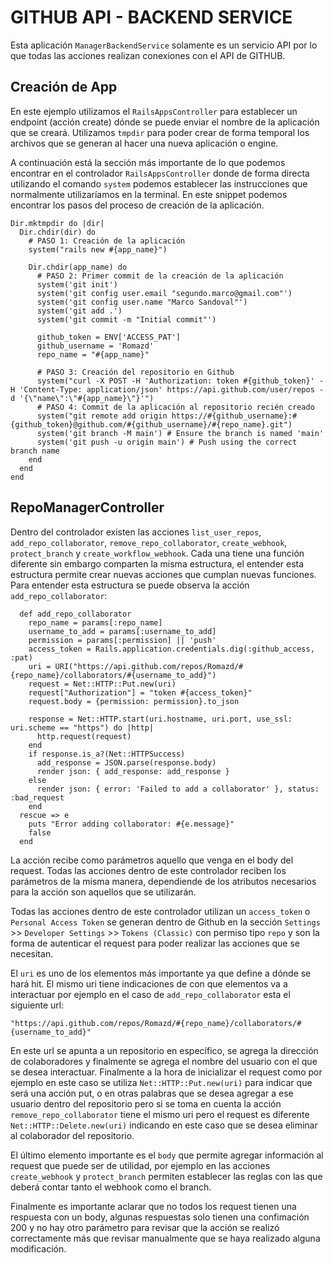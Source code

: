 # GITHUB API - BACKEND SERVICE

Esta aplicación `ManagerBackendService` solamente es un servicio API por lo que todas las acciones realizan conexiones con el API de GITHUB.


## Creación de App

En este ejemplo utilizamos el `RailsAppsController` para establecer un endpoint (acción create) dónde se puede enviar el nombre de la aplicación que se creará. Utilizamos `tmpdir` para poder crear de forma temporal los archivos que se generan al hacer una nueva aplicación o engine.

A continuación está la sección más importante de lo que podemos encontrar en el controlador `RailsAppsController` donde de forma directa utilizando el comando `system` podemos establecer las instrucciones que normalmente utilizaríamos en la terminal. En este snippet podemos encontrar los pasos del proceso de creación de la aplicación.
```
Dir.mktmpdir do |dir|
  Dir.chdir(dir) do
    # PASO 1: Creación de la aplicación
    system("rails new #{app_name}")

    Dir.chdir(app_name) do
      # PASO 2: Primer commit de la creación de la aplicación
      system('git init')
      system('git config user.email "segundo.marco@gmail.com"')
      system('git config user.name "Marco Sandoval"')
      system('git add .')
      system('git commit -m "Initial commit"')

      github_token = ENV['ACCESS_PAT']
      github_username = 'Romazd'
      repo_name = "#{app_name}"

      # PASO 3: Creación del repositorio en Github
      system("curl -X POST -H 'Authorization: token #{github_token}' -H 'Content-Type: application/json' https://api.github.com/user/repos -d '{\"name\":\"#{app_name}\"}'")
      # PASO 4: Commit de la aplicación al repositorio recién creado
      system("git remote add origin https://#{github_username}:#{github_token}@github.com/#{github_username}/#{repo_name}.git")
      system('git branch -M main') # Ensure the branch is named 'main'
      system('git push -u origin main') # Push using the correct branch name
    end
  end
end
```

## RepoManagerController
Dentro del controlador existen las acciones `list_user_repos`, `add_repo_collaborator`, `remove_repo_collaborator`, `create_webhook`, `protect_branch` y `create_workflow_webhook`. Cada una tiene una función diferente sin embargo comparten la misma estructura, el entender esta estructura permite crear nuevas acciones que cumplan nuevas funciones. Para entender esta estructura se puede observa la acción `add_repo_collaborator`:

```
  def add_repo_collaborator
    repo_name = params[:repo_name]
    username_to_add = params[:username_to_add]
    permission = params[:permission] || 'push'
    access_token = Rails.application.credentials.dig(:github_access, :pat)
    uri = URI("https://api.github.com/repos/Romazd/#{repo_name}/collaborators/#{username_to_add}")
    request = Net::HTTP::Put.new(uri)
    request["Authorization"] = "token #{access_token}"
    request.body = {permission: permission}.to_json
  
    response = Net::HTTP.start(uri.hostname, uri.port, use_ssl: uri.scheme == "https") do |http|
      http.request(request)
    end
    if response.is_a?(Net::HTTPSuccess)
      add_response = JSON.parse(response.body)
      render json: { add_response: add_response }
    else
      render json: { error: 'Failed to add a collaborator' }, status: :bad_request
    end
  rescue => e
    puts "Error adding collaborator: #{e.message}"
    false
  end
```
La acción recibe como parámetros aquello que venga en el body del request. Todas las acciones dentro de este controlador reciben los parámetros de la misma manera, dependiende de los atributos necesarios para la acción son aquellos que se utilizarán.

Todas las acciones dentro de este controlador utilizan un `access_token` o `Personal Access Token` se generan dentro de Github en la sección `Settings` >> `Developer Settings` >> `Tokens (Classic)` con permiso tipo `repo` y son la forma de autenticar el request para poder realizar las acciones que se necesitan.

El `uri` es uno de los elementos más importante ya que define a dónde se hará hit. El mismo uri tiene indicaciones de con que elementos va a interactuar por ejemplo en el caso de `add_repo_collaborator` esta el siguiente url:
```
"https://api.github.com/repos/Romazd/#{repo_name}/collaborators/#{username_to_add}"
```
En este url se apunta a un repositorio en específico, se agrega la dirección de colaboradores y finalmente se agrega el nombre del usuario con el que se desea interactuar. Finalmente a la hora de inicializar el request como por ejemplo en este caso se utiliza `Net::HTTP::Put.new(uri)` para indicar que será una acción put, o en otras palabras que se desea agregar a ese usuario dentro del repositorio pero si se toma en cuenta la acción `remove_repo_collaborator` tiene el mismo uri pero el request es diferente `Net::HTTP::Delete.new(uri)` indicando en este caso que se desea eliminar al colaborador del repositorio.

El último elemento importante es el `body` que permite agregar información al request que puede ser de utilidad, por ejemplo en las acciones `create_webhook` y `protect_branch` permiten establecer las reglas con las que deberá contar tanto el webhook como el branch.

Finalmente es importante aclarar que no todos los request tienen una respuesta con un body, algunas respuestas solo tienen una confimación 200 y no hay otro parámetro para revisar que la acción se realizó correctamente más que revisar manualmente que se haya realizado alguna modificación.

